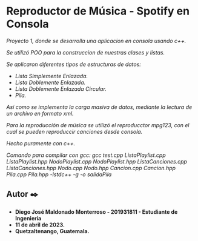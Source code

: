 # Reproductor de Música - Spotify en Consola

_Proyecto 1, donde se desarrolla una aplicacion en consola usando c++._

_Se utilizó POO para la construccion de nuestras clases y listas._

_Se aplicaron diferentes tipos de estructuras de datos:_

* _Lista Simplemente Enlazada._
* _Lista Doblemente Enlazada._
* _Lista Doblemente Enlazada Circular._
* _Pila._

_Así como se implementa la carga masiva de datos, mediante la lectura de un archivo en formato xml._

_Para la reproducción de música se utilizó el reproducctor mpg123, con el cual se pueden reproduccir canciones desde consola._

_Hecho puramente con c++._

_Comando para compilar con gcc: gcc test.cpp ListaPlaylist.cpp ListaPlaylist.hpp NodoPlaylist.cpp NodoPlaylist.hpp ListaCanciones.cpp ListaCanciones.hpp Nodo.cpp Nodo.hpp Cancion.cpp Cancion.hpp Pila.cpp Pila.hpp -lstdc++ -g -o salidaPila_

## Autor ✒️

* **Diego José Maldonado Monterroso - 201931811 - Estudiante de Ingeniería**
* **11 de abril de 2023.** 
* **Quetzaltenango, Guatemala.** 